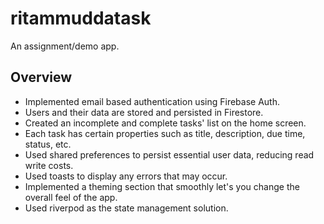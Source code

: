 # ritammuddatask

An assignment/demo app.

## Overview

- Implemented email based authentication using Firebase Auth.
- Users and their data are stored and persisted in Firestore.
- Created an incomplete and complete tasks' list on the home screen.
- Each task has certain properties such as title, description, due time, status, etc.
- Used shared preferences to persist essential user data, reducing read write costs.
- Used toasts to display any errors that may occur.
- Implemented a theming section that smoothly let's you change the overall feel of the app.
- Used riverpod as the state management solution.
